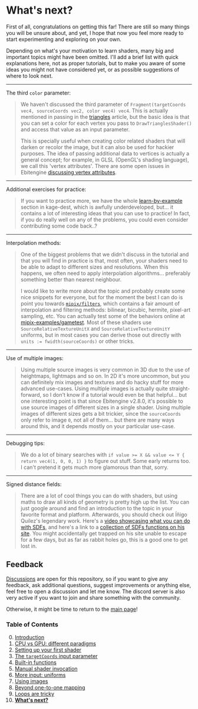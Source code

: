 # What's next?

First of all, congratulations on getting this far! There are still so many things you will be unsure about, and yet, I hope that now you feel more ready to start experimenting and exploring on your own.

Depending on what's your motivation to learn shaders, many big and important topics might have been omitted. I'll add a brief list with quick explanations here, not as proper tutorials, but to make you aware of some ideas you might not have considered yet, or as possible suggestions of where to look next.

---

The third `color` parameter:
> We haven't discussed the third parameter of `Fragment(targetCoords vec4, sourceCoords vec2, color vec4) vec4`. This is actually mentioned in passing in the [triangles](https://github.com/tinne26/kage-desk/blob/main/docs/tutorials/triangles.md) article, but the basic idea is that you can set a color for each vertex you pass to `DrawTrianglesShader()` and access that value as an input parameter.
>
> This is specially useful when creating color related shaders that will darken or recolor the image, but it can also be used for hackier purposes. The idea of passing additional data to vertices is actually a general concept; for example, in GLSL (OpenGL's shading language), we call this 'vertex attributes'. There are some open issues in Ebitengine [discussing vertex attributes](https://github.com/hajimehoshi/ebiten/issues/2640).

---

Additional exercises for practice:
> If you want to practice more, we have the whole [learn-by-example](https://github.com/tinne26/kage-desk/blob/main/docs/tutorials/learn_by_example.md) section in kage-dest, which is awfully underdeveloped, but... it contains a lot of interesting ideas that you can use to practice! In fact, if you do really well on any of the problems, you could even consider contributing some code back..?

---

Interpolation methods:
> One of the biggest problems that we didn't discuss in the tutorial and that you will find in practice is that, most often, your shaders need to be able to adapt to different sizes and resolutions. When this happens, we often need to apply interpolation algorithms... preferably something better than nearest neighbour.
>
> I would like to write more about the topic and probably create some nice snippets for everyone, but for the moment the best I can do is point you towards [`mipix/filters`](https://github.com/tinne26/mipix/tree/main/filters), which contains a fair amount of interpolation and filtering methods: bilinear, bicubic, hermite, pixel-art sampling, etc. You can actually test some of the behaviors online at [mipix-examples/gametest](https://tinne26.github.io/mipix-examples/gametest/). Most of these shaders use `SourceRelativeTextureUnitX` and `SourceRelativeTextureUnitY` uniforms, but in most cases you can derive those out directly with `units := fwidth(sourceCoords)` or other tricks.

---

Use of multiple images:
> Using multiple source images is very common in 3D due to the use of heightmaps, lightmaps and so on. In 2D it's more uncommon, but you can definitely mix images and textures and do hacky stuff for more advanced use-cases. Using multiple images is actually quite straight-forward, so I don't know if a tutorial would even be that helpful... but one interesting point is that since Ebitengine v2.8.0, it's possible to use source images of different sizes in a single shader. Using multiple images of different sizes gets a bit trickier, since the `sourceCoords` only refer to image `0`, not all of them... but there are many ways around this, and it depends mostly on your particular use-case.

---

Debugging tips:
> We do a lot of binary searches with `if value >= X && value <= Y { return vec4(1, 0, 0, 1) }` to figure out stuff. Some early returns too. I can't pretend it gets much more glamorous than that, sorry.

---

Signed distance fields:
> There are a lot of cool things you can do with shaders, but using maths to draw all kinds of geometry is pretty high up the list. You can just google around and find an introduction to the topic in your favorite format and platform. Afterwards, you should check out Íñigo Quilez's legendary work. Here's a [video showcasing what you can do with SDFs](https://youtu.be/8--5LwHRhjk), and here's a link to a [collection of SDFs functions on his site](https://iquilezles.org/articles/distfunctions/). You might accidentally get trapped on his site unable to escape for a few days, but as far as rabbit holes go, this is a good one to get lost in.


## Feedback

[Discussions](https://github.com/tinne26/kage-desk/discussions) are open for this repository, so if you want to give any feedback, ask additional questions, suggest improvements or anything else, feel free to open a discussion and let me know. The discord server is also very active if you want to join and share something with the community.

Otherwise, it might be time to return to the [main page](https://github.com/tinne26/kage-desk)!


### Table of Contents
0. [Introduction](https://github.com/tinne26/kage-desk/blob/main/docs/tutorials/intro/00_introduction.md)
1. [CPU vs GPU: different paradigms](https://github.com/tinne26/kage-desk/blob/main/docs/tutorials/intro/01_cpu_vs_gpu.md)
2. [Setting up your first shader](https://github.com/tinne26/kage-desk/blob/main/docs/tutorials/intro/02_shader_setup.md)
3. [The `targetCoords` input parameter](https://github.com/tinne26/kage-desk/blob/main/docs/tutorials/intro/03_target_coordinates.md)
4. [Built-in functions](https://github.com/tinne26/kage-desk/blob/main/docs/tutorials/intro/04_built_in_functions.md)
5. [Manual shader invocation](https://github.com/tinne26/kage-desk/blob/main/docs/tutorials/intro/05_invoke_shader.md)
6. [More input: uniforms](https://github.com/tinne26/kage-desk/blob/main/docs/tutorials/intro/06_uniforms.md)
7. [Using images](https://github.com/tinne26/kage-desk/blob/main/docs/tutorials/intro/07_images.md)
8. [Beyond one-to-one mapping](https://github.com/tinne26/kage-desk/blob/main/docs/tutorials/intro/08_beyond.md)
9. [Loops are tricky](https://github.com/tinne26/kage-desk/blob/main/docs/tutorials/intro/09_loops.md)
10. [**What's next?**](https://github.com/tinne26/kage-desk/blob/main/docs/tutorials/intro/10_what_next.md)
